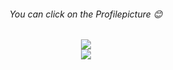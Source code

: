 <div align="center">
	<h6> You can click on the Profilepicture 😊 </h6>
	<a href="http://makaze.de" >  
		 <img src="https://avatars.githubusercontent.com/u/31509082" />
	</a>
</div>
<div align="center">
	<a href="http://makaze.de" >  
  		<img src="https://github-readme-stats.vercel.app/api?username=M4kaze&show_icons=true&count_private=true&custom_title=Makaze's GitHub Stats&theme=rose_pine" />  
	</a>
